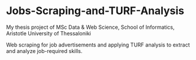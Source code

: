 # Jobs-Scraping-and-TURF-Analysis
My thesis project of MSc Data & Web Science, School of Informatics, Aristotle University of Thessaloniki

Web scraping for job advertisements and applying TURF analysis to extract and analyze job-required skills.
